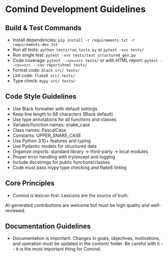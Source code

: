 # Comind Development Guidelines

## Build & Test Commands
- Install dependencies: `pip install -r requirements.txt -r requirements-dev.txt`
- Run all tests: `python tests/run_tests.py` or `pytest -xvs tests/`
- Run single test: `pytest -xvs tests/test_structured_gen.py`
- Code coverage: `pytest --cov=src tests/` or with HTML report: `pytest --cov=src --cov-report=html tests/`
- Format code: `black src/ tests/`
- Lint code: `flake8 src/ tests/`
- Type check: `mypy src/ tests/`

## Code Style Guidelines
- Use Black formatter with default settings
- Keep line length to 88 characters (Black default)
- Use type annotations for all functions and classes
- Variable/function names: snake_case
- Class names: PascalCase
- Constants: UPPER_SNAKE_CASE
- Use Python 3.10+ features and typing
- Use Pydantic models for structured data
- Organize imports: standard library → third-party → local modules
- Proper error handling with try/except and logging
- Include docstrings for public functions/classes
- Code must pass mypy type checking and flake8 linting

## Core Principles
- Comind is lexicon first. Lexicons are the source of truth.

AI-generated contributions are welcome but must be high quality and well-reviewed.

## Documentation Guidelines
- Documentation is important. Changes in goals, objectives, motivations, and operation must be updated in the content/ folder. Be careful with it -- it is the most important thing for Comind.